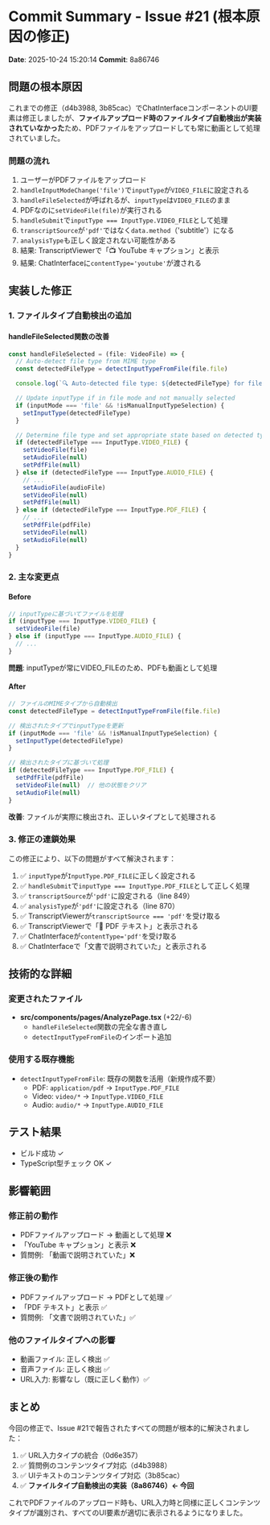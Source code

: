 # Commit Summary - Issue #21 (根本原因の修正)
**Date**: 2025-10-24 15:20:14
**Commit**: 8a86746

## 問題の根本原因

これまでの修正（d4b3988, 3b85cac）でChatInterfaceコンポーネントのUI要素は修正しましたが、**ファイルアップロード時のファイルタイプ自動検出が実装されていなかった**ため、PDFファイルをアップロードしても常に動画として処理されていました。

### 問題の流れ

1. ユーザーがPDFファイルをアップロード
2. `handleInputModeChange('file')`で`inputType`が`VIDEO_FILE`に設定される
3. `handleFileSelected`が呼ばれるが、`inputType`は`VIDEO_FILE`のまま
4. PDFなのに`setVideoFile(file)`が実行される
5. `handleSubmit`で`inputType === InputType.VIDEO_FILE`として処理
6. `transcriptSource`が`'pdf'`ではなく`data.method`（'subtitle'）になる
7. `analysisType`も正しく設定されない可能性がある
8. 結果: TranscriptViewerで「📺 YouTube キャプション」と表示
9. 結果: ChatInterfaceに`contentType='youtube'`が渡される

## 実装した修正

### 1. ファイルタイプ自動検出の追加

#### handleFileSelected関数の改善

```typescript
const handleFileSelected = (file: VideoFile) => {
  // Auto-detect file type from MIME type
  const detectedFileType = detectInputTypeFromFile(file.file)

  console.log(`🔍 Auto-detected file type: ${detectedFileType} for file: ${file.name} (MIME: ${file.type})`)

  // Update inputType if in file mode and not manually selected
  if (inputMode === 'file' && !isManualInputTypeSelection) {
    setInputType(detectedFileType)
  }

  // Determine file type and set appropriate state based on detected type
  if (detectedFileType === InputType.VIDEO_FILE) {
    setVideoFile(file)
    setAudioFile(null)
    setPdfFile(null)
  } else if (detectedFileType === InputType.AUDIO_FILE) {
    // ...
    setAudioFile(audioFile)
    setVideoFile(null)
    setPdfFile(null)
  } else if (detectedFileType === InputType.PDF_FILE) {
    // ...
    setPdfFile(pdfFile)
    setVideoFile(null)
    setAudioFile(null)
  }
}
```

### 2. 主な変更点

#### Before
```typescript
// inputTypeに基づいてファイルを処理
if (inputType === InputType.VIDEO_FILE) {
  setVideoFile(file)
} else if (inputType === InputType.AUDIO_FILE) {
  // ...
}
```

**問題**: inputTypeが常にVIDEO_FILEのため、PDFも動画として処理

#### After
```typescript
// ファイルのMIMEタイプから自動検出
const detectedFileType = detectInputTypeFromFile(file.file)

// 検出されたタイプでinputTypeを更新
if (inputMode === 'file' && !isManualInputTypeSelection) {
  setInputType(detectedFileType)
}

// 検出されたタイプに基づいて処理
if (detectedFileType === InputType.PDF_FILE) {
  setPdfFile(pdfFile)
  setVideoFile(null)  // 他の状態をクリア
  setAudioFile(null)
}
```

**改善**: ファイルが実際に検出され、正しいタイプとして処理される

### 3. 修正の連鎖効果

この修正により、以下の問題がすべて解決されます：

1. ✅ `inputType`が`InputType.PDF_FILE`に正しく設定される
2. ✅ `handleSubmit`で`inputType === InputType.PDF_FILE`として正しく処理
3. ✅ `transcriptSource`が`'pdf'`に設定される（line 849）
4. ✅ `analysisType`が`'pdf'`に設定される（line 870）
5. ✅ TranscriptViewerが`transcriptSource === 'pdf'`を受け取る
6. ✅ TranscriptViewerで「📄 PDF テキスト」と表示される
7. ✅ ChatInterfaceが`contentType='pdf'`を受け取る
8. ✅ ChatInterfaceで「文書で説明されていた」と表示される

## 技術的な詳細

### 変更されたファイル
- **src/components/pages/AnalyzePage.tsx** (+22/-6)
  - `handleFileSelected`関数の完全な書き直し
  - `detectInputTypeFromFile`のインポート追加

### 使用する既存機能
- `detectInputTypeFromFile`: 既存の関数を活用（新規作成不要）
  - PDF: `application/pdf` → `InputType.PDF_FILE`
  - Video: `video/*` → `InputType.VIDEO_FILE`
  - Audio: `audio/*` → `InputType.AUDIO_FILE`

## テスト結果
- ビルド成功 ✓
- TypeScript型チェック OK ✓

## 影響範囲

### 修正前の動作
- PDFファイルアップロード → 動画として処理 ❌
- 「YouTube キャプション」と表示 ❌
- 質問例: 「動画で説明されていた」❌

### 修正後の動作
- PDFファイルアップロード → PDFとして処理 ✅
- 「PDF テキスト」と表示 ✅
- 質問例: 「文書で説明されていた」✅

### 他のファイルタイプへの影響
- 動画ファイル: 正しく検出 ✅
- 音声ファイル: 正しく検出 ✅
- URL入力: 影響なし（既に正しく動作）✅

## まとめ

今回の修正で、Issue #21で報告されたすべての問題が根本的に解決されました：

1. ✅ URL入力タイプの統合（0d6e357）
2. ✅ 質問例のコンテンツタイプ対応（d4b3988）
3. ✅ UIテキストのコンテンツタイプ対応（3b85cac）
4. ✅ **ファイルタイプ自動検出の実装（8a86746）← 今回**

これでPDFファイルのアップロード時も、URL入力時と同様に正しくコンテンツタイプが識別され、すべてのUI要素が適切に表示されるようになりました。
